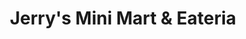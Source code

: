 ---
title: "Jerry's Mini Mart & Eateria"
url: /shelby/jerrys-mini-mart-and-eateria/
shop: convenience
---